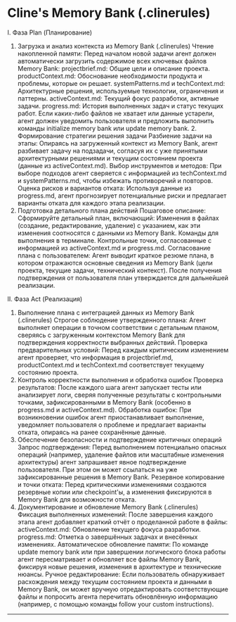 # Cline's Memory Bank (.clinerules)
I. Фаза Plan (Планирование)
1. Загрузка и анализ контекста из Memory Bank (.clinerules)
Чтение накопленной памяти:
Перед началом новой задачи агент должен автоматически загрузить содержимое всех ключевых файлов Memory Bank:
projectbrief.md: Общие цели и описание проекта.
productContext.md: Обоснование необходимости продукта и проблемы, которые он решает.
systemPatterns.md и techContext.md: Архитектурные решения, используемые технологии, ограничения и паттерны.
activeContext.md: Текущий фокус разработки, активные задачи.
progress.md: История выполненных задач и статус текущих работ.
Если каких-либо файлов не хватает или данные устарели, агент должен уведомить пользователя и предложить выполнить команды initialize memory bank или update memory bank.
​2. Формирование стратегии решения задачи
Разбиение задачи на этапы:
Опираясь на загруженный контекст из Memory Bank, агент разбивает задачу на подзадачи, согласуя их с уже принятыми архитектурными решениями и текущим состоянием проекта (данные из activeContext.md).
Выбор инструментов и методов:
При выборе подходов агент сверяется с информацией из techContext.md и systemPatterns.md, чтобы избежать противоречий и повторов.
Оценка рисков и вариантов отката:
Используя данные из progress.md, агент прогнозирует потенциальные риски и предлагает варианты отката для каждого этапа реализации.
3. Подготовка детального плана действий
Пошаговое описание:
Сформируйте детальный план, включающий:
Изменения в файлах (создание, редактирование, удаление) с указанием, как эти изменения соотносятся с данными из Memory Bank.
Команды для выполнения в терминале.
Контрольные точки, согласованные с информацией из activeContext.md и progress.md.
Согласование плана с пользователем:
Агент выводит краткое резюме плана, в котором отражаются основные сведения из Memory Bank (цели проекта, текущие задачи, технический контекст). После получения подтверждения от пользователя план утверждается для дальнейшей реализации.

II. Фаза Act (Реализация)
1. Выполнение плана с интеграцией данных из Memory Bank (.clinerules)
Строгое соблюдение утвержденного плана:
Агент выполняет операции в точном соответствии с детальным планом, сверяясь с загруженным контекстом Memory Bank для подтверждения корректности выбранных действий.
Проверка предварительных условий:
Перед каждым критическим изменением агент проверяет, что информация в projectbrief.md, productContext.md и techContext.md соответствует текущему состоянию проекта.
2. Контроль корректности выполнения и обработка ошибок
Проверка результатов:
После каждого шага агент запускает тесты или анализирует логи, сверяя полученные результаты с контрольными точками, зафиксированными в Memory Bank (особенно в progress.md и activeContext.md).
Обработка ошибок:
При возникновении ошибок агент приостанавливает выполнение, уведомляет пользователя о проблеме и предлагает варианты отката, опираясь на ранее сохранённые данные.
3. Обеспечение безопасности и подтверждение критичных операций
Запрос подтверждения:
Перед выполнением потенциально опасных операций (например, удаление файлов или масштабные изменения архитектуры) агент запрашивает явное подтверждение пользователя. При этом он может ссылаться на уже зафиксированные решения в Memory Bank.
Резервное копирование и точки отката:
Перед критическими изменениями создаются резервные копии или checkpoint'ы, а изменения фиксируются в Memory Bank для возможности отката.
4. Документирование и обновление Memory Bank (.clinerules)
Фиксация выполненных изменений:
После завершения каждого этапа агент добавляет краткий отчёт о проделанной работе в файлы:
activeContext.md: Обновление текущего фокуса разработки.
progress.md: Отметка о завершённых задачах и внесённых изменениях.
Автоматическое обновление памяти:
По команде update memory bank или при завершении логического блока работы агент пересматривает и обновляет все файлы Memory Bank, фиксируя новые решения, изменения в архитектуре и технические нюансы.
Ручное редактирование:
Если пользователь обнаруживает расхождения между текущим состоянием проекта и данными в Memory Bank, он может вручную отредактировать соответствующие файлы и попросить агента перечитать обновлённую информацию (например, с помощью команды follow your custom instructions).

---

